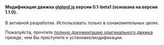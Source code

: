 #### Модификация движка [ololord.js](https://github.com/ololoepepe/ololord.js) версии 0.1-beta1 (основана на версии 1.1.0).

В активной разработке. Использовать только в ознакомительных целях.

Пожалуйста, прочтите [полную документацию оригинального движка](https://github.com/ololoepepe/ololord.js/wiki) прежде, чем Вы приступите к установке/модификации.
